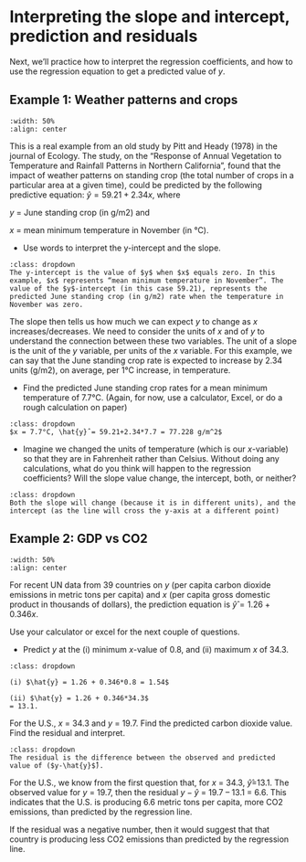 # Interpreting the slope and intercept, prediction and residuals

Next, we’ll practice how to interpret the regression coefficients, and
how to use the regression equation to get a predicted value of $y$.

## Example 1: Weather patterns and crops

```{image} https://raw.githubusercontent.com/jillxoreilly/StatsCourseBook/main/images/regression1_botanics.jpg
:width: 50%
:align: center
```


This is a real example from an old study by Pitt and Heady (1978) in
the journal of Ecology. The study, on the “Response of Annual
Vegetation to Temperature and Rainfall Patterns in Northern
California”, found that the impact of weather patterns on standing
crop (the total number of crops in a particular area at a given time),
could be predicted by the following predictive equation:
$\hat{y}=59.21+2.34x$, where

$y$ = June standing crop (in g/m2) and

$x$ = mean minimum temperature in November (in °C). 

* Use words to interpret the y-intercept and the slope.

```{admonition} Click to reveal answer
:class: dropdown
The y-intercept is the value of $y$ when $x$ equals zero. In this example, $x$ represents “mean minimum temperature in November”. The value of the $y$-intercept (in this case 59.21), represents the predicted June standing crop (in g/m2) rate when the temperature in November was zero. 
```

The slope then tells us how much we can expect $y$ to change as $x$ increases/decreases. We need to consider the units of $x$ and of $y$ to understand the connection between these two variables. The unit of a slope is the unit of the $y$ variable, per units of the $x$ variable. For this example, we can say that the June standing crop rate is expected to increase by 2.34 units (g/m2), on average, per 1°C increase, in temperature.

* Find the predicted June standing crop rates for a mean minimum
  temperature of 7.7°C. (Again, for now, use a calculator, Excel, or
  do a rough calculation on paper)

```{admonition} Click to reveal answer
:class: dropdown
$x = 7.7°C, \hat{y}̂ = 59.21+2.34*7.7 = 77.228 g/m^2$
```

* Imagine we changed the units of temperature (which is our $x$-variable) so that they are in Fahrenheit rather than Celsius. Without doing any calculations, what do you think will happen to the regression coefficients? Will the slope value change, the intercept, both, or neither?

```{admonition} Click to reveal answer
:class: dropdown
Both the slope will change (because it is in different units), and the intercept (as the line will cross the y-axis at a different point) 
```

## Example 2: GDP vs CO2

```{image} https://raw.githubusercontent.com/jillxoreilly/StatsCourseBook/main/images/regression1_carbon.jpeg
:width: 50%
:align: center
```


For recent UN data from 39 countries on $y$ (per capita carbon dioxide
emissions in metric tons per capita) and $x$ (per capita gross
domestic product in thousands of dollars), the prediction equation is
$\hat{y}̂=1.26+0.346x$.

Use your calculator or excel for the next
couple of questions.

* Predict $y$ at the (i) minimum $x$-value of 0.8, and (ii) maximum $x$ of 34.3.

```{admonition} Click to reveal answer
:class: dropdown

(i) $\hat{y} = 1.26 + 0.346*0.8 = 1.54$

(ii) $\hat{y} = 1.26 + 0.346*34.3$
= 13.1.
```

For the U.S., $x$ = 34.3 and $y$ = 19.7. Find the predicted carbon
dioxide value. Find the residual and interpret.

```{admonition} Click to reveal answer
:class: dropdown
The residual is the difference between the observed and predicted
value of ($y-\hat{y}$̂).
```

For the U.S., we know from the first question that, for $x$ = 34.3,
$\hat{y}̂$=13.1. The observed value for $y$ = 19.7, then the residual
$y - \hat{y}$ = 19.7 – 13.1 = 6.6. This indicates that the U.S. is
producing 6.6 metric tons per capita, more CO2 emissions, than
predicted by the regression line.

If the residual was a negative number, then it would suggest that that country is producing less CO2 emissions than predicted by the regression line. 
